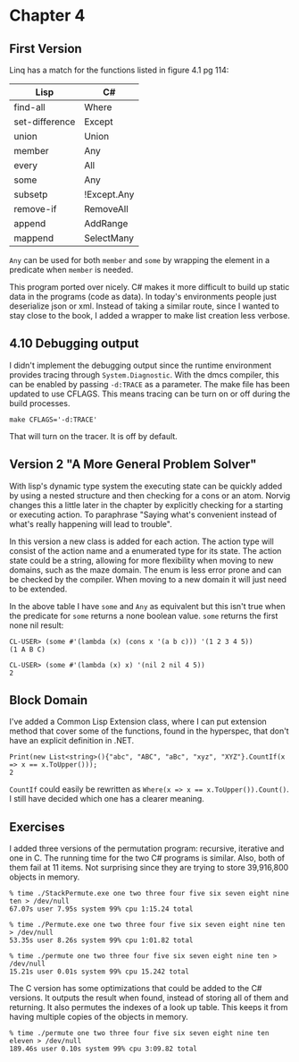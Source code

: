 Chapter 4
=========

First Version
-------------

Linq has a match for the functions listed in figure 4.1 pg 114:

|Lisp          |C#         |
|--------------|-----------|
|find-all      |Where      |
|set-difference|Except     |
|union         |Union      |
|member        |Any        |
|every         |All        |
|some          |Any        |
|subsetp       |!Except.Any|
|remove-if     |RemoveAll  |
|append        |AddRange   |
|mappend       |SelectMany |

`Any` can be used for both `member` and `some` by wrapping the element in a
predicate when `member` is needed.

This program ported over nicely.  C# makes it more difficult to build up static
data in the programs (code as data).  In today's environments people just
deserialize json or xml.  Instead of taking a similar route, since I wanted to
stay close to the book, I added a wrapper to make list creation less verbose.

4.10 Debugging output
---------------------

I didn't implement the debugging output since the runtime environment provides
tracing through `System.Diagnostic`.  With the dmcs compiler, this can be
enabled by passing `-d:TRACE` as a parameter.  The make file has been updated
to use CFLAGS.  This means tracing can be turn on or off during the build
processes.

    make CFLAGS='-d:TRACE'

That will turn on the tracer.  It is off by default.

Version 2  "A More General Problem Solver"
------------------------------------------

With lisp's dynamic type system the executing state can be quickly added by
using a nested structure and then checking for a cons or an atom.  Norvig
changes this a little later in the chapter by explicitly checking for a
starting or executing action.  To paraphrase "Saying what's convenient instead
of what's really happening will lead to trouble".

In this version a new class is added for each action.  The action type will
consist of the action name and a enumerated type for its state.  The action
state could be a string, allowing for more flexibility when moving to new
domains, such as the maze domain. The enum is less error prone and can be
checked by the compiler.  When moving to a new domain it will just need to be
extended.

In the above table I have `some` and `Any` as equivalent but this isn't true
when the predicate for `some` returns a none boolean value. `some` returns the
first none nil result: 

    CL-USER> (some #'(lambda (x) (cons x '(a b c))) '(1 2 3 4 5))
    (1 A B C)
    
    CL-USER> (some #'(lambda (x) x) '(nil 2 nil 4 5))
    2

Block Domain
------------

I've added a Common Lisp Extension class, where I can put extension method that
cover some of the functions, found in the hyperspec, that don't have an explicit
definition in .NET.

    Print(new List<string>(){"abc", "ABC", "aBc", "xyz", "XYZ"}.CountIf(x => x == x.ToUpper())); 
    2

`CountIf` could easily be rewritten as `Where(x => x == x.ToUpper()).Count()`.  I
still have decided which one has a clearer meaning.

Exercises
---------

I added three versions of the permutation program: recursive, iterative and one in C.  The running time for the two C# programs is similar. Also, both of them fail at 11 items.  Not surprising since they are trying to store 39,916,800 objects in memory. 

    % time ./StackPermute.exe one two three four five six seven eight nine ten > /dev/null
    67.07s user 7.95s system 99% cpu 1:15.24 total

    % time ./Permute.exe one two three four five six seven eight nine ten > /dev/null
    53.35s user 8.26s system 99% cpu 1:01.82 total

    % time ./permute one two three four five six seven eight nine ten > /dev/null 
    15.21s user 0.01s system 99% cpu 15.242 total

The C version has some optimizations that could be added to the C# versions.  It outputs the result when found, instead of storing all of them and returning.  It also permutes the indexes of a look up table.  This keeps it from having multiple copies of the objects in memory.

    % time ./permute one two three four five six seven eight nine ten eleven > /dev/null
    189.46s user 0.10s system 99% cpu 3:09.82 total

